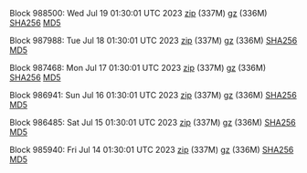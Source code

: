 Block 988500: Wed Jul 19 01:30:01 UTC 2023 [zip](https://files.01coin.io/mainnet/2023-07-19/bootstrap.dat.zip) (337M) [gz](https://files.01coin.io/mainnet/2023-07-19/bootstrap.dat.tar.gz) (336M) [SHA256](https://files.01coin.io/mainnet/2023-07-19/sha256.txt) [MD5](https://files.01coin.io/mainnet/2023-07-19/md5.txt)

Block 987988: Tue Jul 18 01:30:01 UTC 2023 [zip](https://files.01coin.io/mainnet/2023-07-18/bootstrap.dat.zip) (337M) [gz](https://files.01coin.io/mainnet/2023-07-18/bootstrap.dat.tar.gz) (336M) [SHA256](https://files.01coin.io/mainnet/2023-07-18/sha256.txt) [MD5](https://files.01coin.io/mainnet/2023-07-18/md5.txt)

Block 987468: Mon Jul 17 01:30:01 UTC 2023 [zip](https://files.01coin.io/mainnet/2023-07-17/bootstrap.dat.zip) (337M) [gz](https://files.01coin.io/mainnet/2023-07-17/bootstrap.dat.tar.gz) (336M) [SHA256](https://files.01coin.io/mainnet/2023-07-17/sha256.txt) [MD5](https://files.01coin.io/mainnet/2023-07-17/md5.txt)

Block 986941: Sun Jul 16 01:30:01 UTC 2023 [zip](https://files.01coin.io/mainnet/2023-07-16/bootstrap.dat.zip) (337M) [gz](https://files.01coin.io/mainnet/2023-07-16/bootstrap.dat.tar.gz) (336M) [SHA256](https://files.01coin.io/mainnet/2023-07-16/sha256.txt) [MD5](https://files.01coin.io/mainnet/2023-07-16/md5.txt)

Block 986485: Sat Jul 15 01:30:01 UTC 2023 [zip](https://files.01coin.io/mainnet/2023-07-15/bootstrap.dat.zip) (337M) [gz](https://files.01coin.io/mainnet/2023-07-15/bootstrap.dat.tar.gz) (336M) [SHA256](https://files.01coin.io/mainnet/2023-07-15/sha256.txt) [MD5](https://files.01coin.io/mainnet/2023-07-15/md5.txt)

Block 985940: Fri Jul 14 01:30:01 UTC 2023 [zip](https://files.01coin.io/mainnet/2023-07-14/bootstrap.dat.zip) (337M) [gz](https://files.01coin.io/mainnet/2023-07-14/bootstrap.dat.tar.gz) (336M) [SHA256](https://files.01coin.io/mainnet/2023-07-14/sha256.txt) [MD5](https://files.01coin.io/mainnet/2023-07-14/md5.txt)
